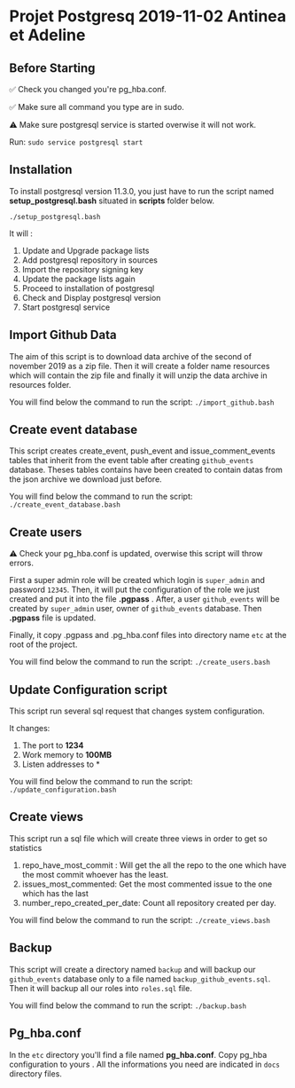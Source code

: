 #  Projet Postgresq 2019-11-02 Antinea et Adeline

## Before Starting

:white_check_mark: Check you changed you're pg_hba.conf.

:white_check_mark: Make sure all command you type are in sudo.

:warning: Make sure postgresql service is started overwise it will not work.
    
Run:
`sudo service postgresql start`

## Installation

 To install postgresql version 11.3.0, you just have to run the script named **setup_postgresql.bash** situated in **scripts** folder below. 

 `./setup_postgresql.bash`

 It will : 

 1. Update and Upgrade package lists
 2. Add postgresql repository in sources
 3. Import the repository signing key
 4. Update the package lists again
 5. Proceed to installation of postgresql
 6. Check and Display postgresql version
 7. Start postgresql service

 ## Import Github Data

 The aim of this script is to download data archive of the second of november 2019 as a zip file. Then it will create a folder name resources which will contain the zip file and finally it will unzip the data archive in resources folder.

 You will find below the command to run the script:
 `./import_github.bash`

 ## Create event database 

 This script creates create_event, push_event and issue_comment_events tables that inherit from the event table after creating `github_events` database.
 Theses tables contains have been created to contain datas from the json archive we download just before.

 You will find below the command to run the script:
 `./create_event_database.bash`

 ## Create users
 :warning: Check your pg_hba.conf is updated, overwise this script will throw errors.
 
 First a super admin role will be created which login is `super_admin` and password `12345`.
 Then, it will put the configuration of the role we just created and put it into the file **.pgpass** . After, a user `github_events` will be created by `super_admin` user, owner of `github_events` database. Then **.pgpass** file is updated.

 Finally, it copy .pgpass and .pg_hba.conf files into directory name `etc` at the root of the project.

 You will find below the command to run the script:
 `./create_users.bash`

## Update Configuration script
This script run several sql request that changes system configuration.

It changes:
 1. The port to **1234**
 2. Work memory to **100MB** 
 3. Listen addresses to *

You will find below the command to run the script:
`./update_configuration.bash`

## Create views
This script run a sql file which will create three views in order to get so statistics 

 1. repo_have_most_commit : Will get the all the repo to the one which have the most commit whoever has the least. 
 2. issues_most_commented: Get the most commented issue to the one which has the last 
 3. number_repo_created_per_date: Count all repository created per day. 

You will find below the command to run the script:
`./create_views.bash`


## Backup
This script will create a directory named `backup` and will backup our `github_events` database only to a file named `backup_github_events.sql`.
Then it will backup all our roles into `roles.sql` file.


You will find below the command to run the script:
`./backup.bash`


## Pg_hba.conf
In the `etc` directory you'll find a file named **pg_hba.conf**. 
Copy pg_hba configuration to yours . All the informations you need are indicated in `docs` directory files.








